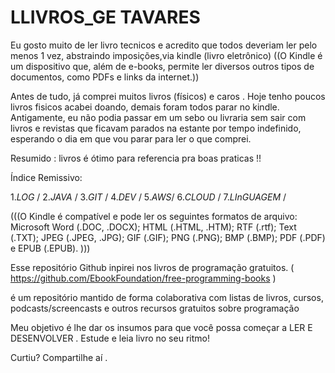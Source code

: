 # LLIVROS_GE TAVARES 
Eu gosto muito  de ler  livro tecnicos e acredito que todos deveriam ler 
pelo menos 1 vez, abstraindo imposições,via  kindle (livro eletrônico)
((O  Kindle é um dispositivo que, além de e-books, permite ler diversos 
outros tipos de documentos, como PDFs e links da internet.))

Antes de tudo, já comprei muitos livros (físicos) e caros . 
Hoje tenho poucos  livros fisicos acabei doando, demais foram 
todos parar no  kindle.
Antigamente, eu não podia passar em um sebo ou livraria sem sair com 
 livros e revistas que ficavam parados na estante por tempo indefinido, 
esperando o dia em que vou parar para ler o que comprei.

Resumido : livros é ótimo para referencia pra boas praticas !! 

Índice Remissivo:

1._LOG_   /
2._JAVA_  /
3._GIT_  /
4._DEV_ /
5._AWS_/
6._CLOUD_ / 
7._LInGUAGEM_ / 


(((O Kindle é compatível e pode ler os seguintes formatos de arquivo: 
Microsoft Word (.DOC, .DOCX); HTML (.HTML, .HTM); RTF (.rtf); Text (.TXT); JPEG (.JPEG, .JPG); GIF (.GIF); PNG (.PNG); BMP (.BMP); PDF (.PDF) e EPUB (.EPUB).
)))



Esse repositório Github  inpirei  nos livros de programação gratuitos. 
( https://github.com/EbookFoundation/free-programming-books ) 

é um repositório mantido de forma colaborativa com listas de livros, cursos, podcasts/screencasts e outros recursos gratuitos sobre programação 


Meu objetivo é lhe dar os insumos para que você possa começar a 
LER E DESENVOLVER  .
Estude e leia livro no seu ritmo! 

Curtiu? Compartilhe aí .
